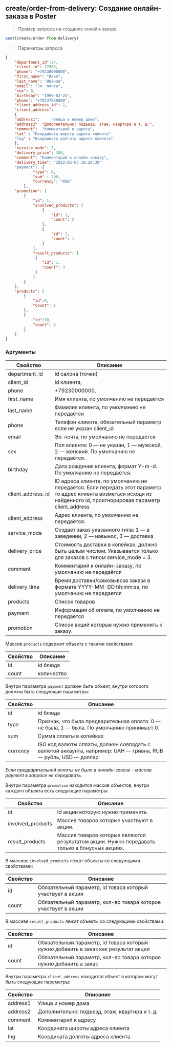## create/order-from-delivery: Создание онлайн-заказа в Poster 

> Пример запроса на создание онлайн-заказа
```javascript
post(create/order-from-delivery)
```
>Параметры запроса
```json
{
    "department_id":24,
    "client_id": 12586,
    "phone": "+79230000000",
    "first_name": "Иван",
    "last_name": "Иванов",
    "email": "Эл. почта",
    "sex": 0,
    "birthday": "1999-02-25",
    "phone": "+79237850000",
    "client_address_id": 2,
    "client_address":
    {
    "address1": 	"Улица и номер дома",
	"address2"	"Дополнительно: подъезд, этаж, квартира и т. д.",
	"comment": 	"Комментарий к адресу",
	"lat" :	"Координата широты адреса клиента"
	"lng" :	"Координата долготы адреса клиента"
    },
    "service_mode": 3,
    "delivery_price": 300,
    "comment": "Комментарий к онлайн-заказу",
    "delivery_time": "2022-02-03 10:20:30"
    "payment":	{
    		"type": 0,
            "sum" : 200,
            "currency": "RUB"
    	},
    "promotion": [
    	{
        	"id": 1,
            "involved_products": [
            	{
                	"id": 1,
                    "count": 2
                },
                {
                	"id": 2,
                    "count": 1
                }
            ],
            "result_products": [
             {
             	"id": 1,
                "count": 3
             }
            ]
        }
    ],
    "products": [
        {
            "id":9,
            "count": 1
        },
        {
        	"id":10,
            "count": 2
        }
    ]
}
```

### Аргументы

Свойство | Описание
-------- | --------
department_id | id салона (точки)
client_id| id клиента,
phone| +79230000000,
first_name| 	Имя клиента, по умолчанию не передаётся
last_name |	Фамилия клиента, по умолчанию не передаётся
phone |	Телефон клиента, обязательный параметр если не указан client_id
email| 	Эл. почта, по умолчанию не передаётся
sex |	Пол клиента: 0 — не указан, 1 — мужской, 2 — женский. По умолчанию не передаётся.
birthday |	Дата рождения клиента, формат Y-m-d. По умолчанию не передаётся.
client_address_id |	ID адреса клиента, по умолчанию не передаётся. Если передать этот параметр то адрес клиента возметься исходя из найденного id, проигнорировав параметр client_address
client_address| 	Адрес клиента, по умолчанию не передаётся.
service_mode |	Создает заказ указанного типа: 1 — в заведении, 2 — навынос, 3 — доставка
delivery_price |	Стоимость доставки в копейках, должно быть целым числом. Указывается только для заказов с типом service_mode = 3.
comment |	Комментарий к онлайн-заказу, по умолчанию не передаётся
delivery_time |	Время доставки/самовывоза заказа в формате YYYY-MM-DD hh:mm:ss, по умолчанию не передается
products |	Список товаров
payment |	Информация об оплате, по умолчанию не передаётся
promotion |	Список акций которые нужно применить к заказу.

Массив `products` содержит объектs с такими свойствами:

Свойство | Описание
-------- | --------
id | id блюда
count | количество

Внутри параметра `payment` должен быть объект, внутри которого должны быть следующие параметры:

Свойство | Описание
-------- | --------
id | id блюда
type |	Признак, что была предварительная оплата: 0 — не была, 1 — была. По умолчанию принимает 0.
sum |	Сумма оплаты в копейках
currency |	ISO код валюты оплаты, должен совпадать с валютой аккаунта, например: UAH — гривна, RUB — рубль, USD — доллар

*Если предварительной оплаты не было в онлайн-заказе - массив payment в запросе не передавать.*

Внутри параметра `promotion` находится массив объектов, внутри каждого объекта есть следующие параметры:

Свойство | Описание
-------- | --------
id |	Id акции которую нужно применить
involved_products |	Массив товаров которые участвуют в акции.
result_products |	Массив товаров которые являются результатом акции. Нужно передавать только в бонусных акциях.

В массиве `involved_products` лежат объекты со следующими свойствами:

Свойство | Описание
-------- | --------
id | Обязательный параметр, id товара который участвует в акции
count |	Обязательный параметр, кол-во товара которое участвует в акции

В массиве `result_products` лежат объекты со следующими свойствами:

Свойство | Описание
-------- | --------
id |	Обязательный параметр, id товара который нужно добавить в заказ как результат акции
count |	Обязательный параметр, кол-во товара которое нужно добавить а заказ

Внутри параметра `client_address` находится объект в котором могут быть следующие параметры:

Свойство | Описание
-------- | --------
address1 |	Улица и номер дома
address2 |	Дополнительно: подъезд, этаж, квартира и т. д.
comment |	Комментарий к адресу
lat |	Координата широты адреса клиента
lng |	Координата долготы адреса клиента

